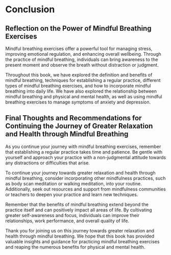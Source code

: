 # Conclusion

Reflection on the Power of Mindful Breathing Exercises
------------------------------------------------------

Mindful breathing exercises offer a powerful tool for managing stress, improving emotional regulation, and enhancing overall wellbeing. Through the practice of mindful breathing, individuals can bring awareness to the present moment and observe the breath without distraction or judgment.

Throughout this book, we have explored the definition and benefits of mindful breathing, techniques for establishing a regular practice, different types of mindful breathing exercises, and how to incorporate mindful breathing into daily life. We have also explored the relationship between mindful breathing and physical and mental health, as well as using mindful breathing exercises to manage symptoms of anxiety and depression.

Final Thoughts and Recommendations for Continuing the Journey of Greater Relaxation and Health through Mindful Breathing
------------------------------------------------------------------------------------------------------------------------

As you continue your journey with mindful breathing exercises, remember that establishing a regular practice takes time and patience. Be gentle with yourself and approach your practice with a non-judgmental attitude towards any distractions or difficulties that arise.

To continue your journey towards greater relaxation and health through mindful breathing, consider incorporating other mindfulness practices, such as body scan meditation or walking meditation, into your routine. Additionally, seek out resources and support from mindfulness communities or teachers to deepen your practice and learn new techniques.

Remember that the benefits of mindful breathing extend beyond the practice itself and can positively impact all areas of life. By cultivating greater self-awareness and focus, individuals can improve their relationships, work performance, and overall quality of life.

Thank you for joining us on this journey towards greater relaxation and health through mindful breathing. We hope that this book has provided valuable insights and guidance for practicing mindful breathing exercises and reaping the numerous benefits for physical and mental health.

